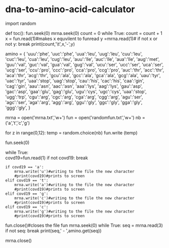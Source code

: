 # dna-to-amino-acid-calculator
import random

def toc():
	fun.seek(0)
	mrna.seek(0)
	count = 0
	while True:
		count = count + 1
		x = fun.read(1)#makes x equvilent to funread 
		y =mrna.read(1)#
		if not x or not y:
			break
		print(count,'\t',x,'-',y)

amino = {
	'uuu':'phe',
	'uuc':'phe',
	'uua':'leu',
	'uug':'leu',
	'cuu':'leu',
	'cuc':'leu',
	'cua':'leu',
	'cug':'leu',
	'auu':'lle',
	'auc':'lle',
	'aua':'lle',
	'aug':'met',
	'guu':'val',
	'guc':'val',
	'gua':'val',
	'gug':'val',
	'ucu':'ser',
	'ucc':'ser',
	'uca':'ser',
	'ucg':'ser',
	'ccu':'pro',
	'ccc':'pro',
	'cca':'pro',
	'ccg':'pro',
	'auc':'thr',
	'acc':'thr',
	'aca':'thr',
	'acg':'thr',
	'gcu':'ala',
	'gcc':'ala',
	'gca':'ala',
	'gcg':'ala',
	'uau':'tyr',
	'uac':'tyr',
	'uaa':'stop',
	'uag':'stop',
	'cau':'his',
	'cac':'his',
	'caa':'gin',
	'cag':'gin',
	'aau':'asn',
	'aac':'asn',
	'aaa':'lys',
	'aag':'lys',
	'gau':'asp',
	'gac':'asp',
	'gaa':'glu',
	'gag':'glu',
	'ugu':'cys',
	'ugc':'cys',
	'uaa':'stop',
	'ugg':'trp',
	'cgu':'arg',
	'cgc':'arg',
	'cga':'arg',
	'cgg':'arg',
	'agu':'ser',
	'agc':'ser',
	'aga':'arg',
	'agg':'arg',
	'ggu':'gly',
	'ggc':'gly',
	'gga':'gly',
	'ggg':'gly',
	}

mrna = open('mrna.txt','w+')
fun = open('randomfun.txt','w+')
nb = ('a','t','c','g')

for z in range(0,12):
    temp = random.choice(nb)
    fun.write (temp)

fun.seek(0)

while True:  
    covd19=fun.read(1)
    if not covd19:
    	break

    if covd19 == 'a':
        mrna.write('u')#writing to the file the new character
        #print(covd19)#prints to screen 
    elif covd19 == 't':
  	    mrna.write('a')#writing to the file the new character
  	    #print(covd19)#prints to screen 
    elif covd19 == 'g':
  	    mrna.write('c')#writing to the file the new character
  	    #print(covd19)#prints to screen 
    elif covd19 == 'c':
        mrna.write('g')#writing to the file the new character
        #print(covd19)#prints to screen 

fun.close()#closes the file fun
mrna.seek(0)
while True:
	seq = mrna.read(3)
	if not seq:
		break
	print(seq,' - ',amino.get(seq))
	


mrna.close()
